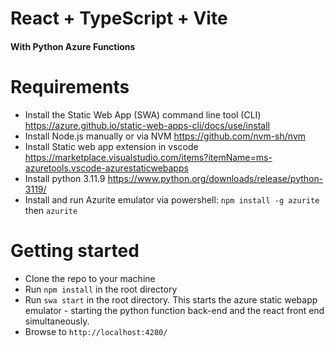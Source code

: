 # React + TypeScript + Vite

#### With Python Azure Functions

# Requirements

- Install the Static Web App (SWA) command line tool (CLI) https://azure.github.io/static-web-apps-cli/docs/use/install
- Install Node.js manually or via NVM https://github.com/nvm-sh/nvm
- Install Static web app extension in vscode https://marketplace.visualstudio.com/items?itemName=ms-azuretools.vscode-azurestaticwebapps
- Install python 3.11.9 https://www.python.org/downloads/release/python-3119/
- Install and run Azurite emulator via powershell: `npm install -g azurite` then `azurite`

# Getting started

- Clone the repo to your machine
- Run `npm install` in the root directory
- Run `swa start` in the root directory. This starts the azure static webapp emulator - starting the python function back-end and the react front end simultaneously.
- Browse to `http://localhost:4280/`
